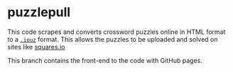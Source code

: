 # puzzlepull

This code scrapes and converts crossword puzzles online in HTML format to a [`.ipuz`](http://www.ipuz.org/) format.
This allows the puzzles to be uploaded and solved on sites like [squares.io](http://squares.io/)

This branch contains the front-end to the code with GitHub pages. 
